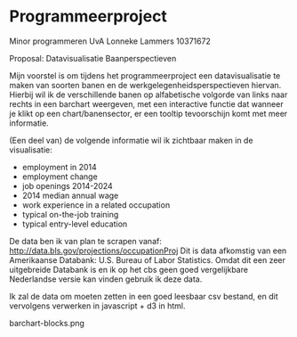 # Programmeerproject
Minor programmeren UvA 
Lonneke Lammers
10371672

Proposal: Datavisualisatie Baanperspectieven 

Mijn voorstel is om tijdens het programmeerproject een datavisualisatie te maken van soorten banen en de werkgelegenheidsperspectieven hiervan. Hierbij wil ik de verschillende banen op alfabetische volgorde van links naar rechts in een barchart weergeven, met een  interactive functie dat wanneer je klikt op een chart/banensector, er een tooltip tevoorschijn komt met meer informatie. 

(Een deel van) de volgende informatie wil ik zichtbaar maken in de visualisatie:
- employment in 2014
- employment change
- job openings 2014-2024
- 2014 median annual wage
- work experience in a related occupation
- typical on-the-job training
- typical entry-level education

De data ben ik van plan te scrapen vanaf: http://data.bls.gov/projections/occupationProj 
Dit is data afkomstig van een Amerikaanse Databank: U.S. Bureau of Labor Statistics. Omdat dit een zeer uitgebreide Databank is en ik op het cbs geen goed vergelijkbare Nederlandse versie kan vinden gebruik ik deze data.

Ik zal de data om moeten zetten in een goed leesbaar csv bestand, en dit vervolgens verwerken in javascript + d3 in html. 

barchart-blocks.png




